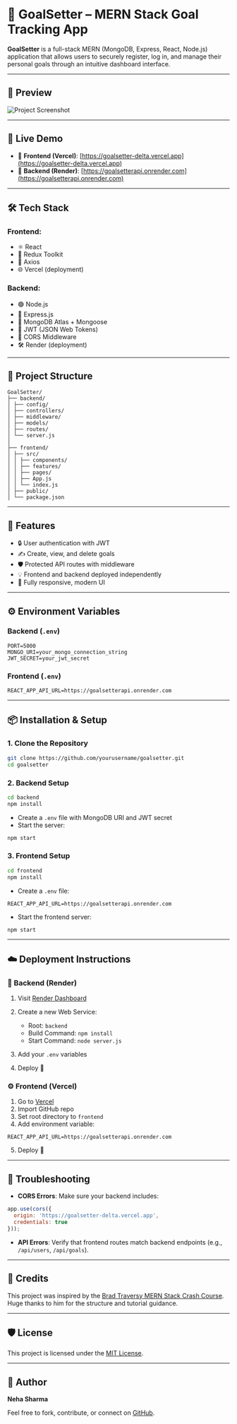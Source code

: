 # 🎯 GoalSetter – MERN Stack Goal Tracking App

**GoalSetter** is a full-stack MERN (MongoDB, Express, React, Node.js) application that allows users to securely register, log in, and manage their personal goals through an intuitive dashboard interface.

---
## 📸 Preview

![Project Screenshot](./assets/preview.png) <!-- Ensure preview image is saved in the assets folder -->

---

## 🚀 Live Demo

- 🔗 **Frontend (Vercel)**: [https://goalsetter-delta.vercel.app](https://goalsetter-delta.vercel.app)
- 🔗 **Backend (Render)**: [https://goalsetterapi.onrender.com](https://goalsetterapi.onrender.com)

---

## 🛠 Tech Stack

### Frontend:
- ⚛️ React
- 🧰 Redux Toolkit
- 📡 Axios
- 🌐 Vercel (deployment)

### Backend:
- 🟢 Node.js
- 🚂 Express.js
- 🍃 MongoDB Atlas + Mongoose
- 🔐 JWT (JSON Web Tokens)
- 🧱 CORS Middleware
- 🛠️ Render (deployment)

---

## 📁 Project Structure
```
GoalSetter/
├── backend/
│ ├── config/
│ ├── controllers/
│ ├── middleware/
│ ├── models/
│ ├── routes/
│ └── server.js
│
├── frontend/
│ ├── src/
│ │ ├── components/
│ │ ├── features/
│ │ ├── pages/
│ │ ├── App.js
│ │ └── index.js
│ ├── public/
│ └── package.json

```
---

## 🔑 Features

- 🔒 User authentication with JWT
- ✍️ Create, view, and delete goals
- 🛡️ Protected API routes with middleware
- 💡 Frontend and backend deployed independently
- 📱 Fully responsive, modern UI

---

## ⚙️ Environment Variables

### Backend (`.env`)
```env
PORT=5000
MONGO_URI=your_mongo_connection_string
JWT_SECRET=your_jwt_secret
```
### Frontend (`.env`)
```env
REACT_APP_API_URL=https://goalsetterapi.onrender.com
```
---

## 📦 Installation & Setup

### 1. Clone the Repository

```bash
git clone https://github.com/yourusername/goalsetter.git
cd goalsetter
```

### 2. Backend Setup

```bash
cd backend
npm install
```

* Create a `.env` file with MongoDB URI and JWT secret
* Start the server:

```bash
npm start
```

### 3. Frontend Setup

```bash
cd frontend
npm install
```

* Create a `.env` file:

```env
REACT_APP_API_URL=https://goalsetterapi.onrender.com
```

* Start the frontend server:

```bash
npm start
```

---

## ☁️ Deployment Instructions

### 🔧 Backend (Render)

1. Visit [Render Dashboard](https://dashboard.render.com/)
2. Create a new Web Service:

   * Root: `backend`
   * Build Command: `npm install`
   * Start Command: `node server.js`
3. Add your `.env` variables
4. Deploy 🚀

### ⚙️ Frontend (Vercel)

1. Go to [Vercel](https://vercel.com/)
2. Import GitHub repo
3. Set root directory to `frontend`
4. Add environment variable:

```env
REACT_APP_API_URL=https://goalsetterapi.onrender.com
```

5. Deploy 🚀

---

## 🧠 Troubleshooting

* **CORS Errors**: Make sure your backend includes:

```js
app.use(cors({
  origin: 'https://goalsetter-delta.vercel.app',
  credentials: true
}));
```

* **API Errors**: Verify that frontend routes match backend endpoints (e.g., `/api/users`, `/api/goals`).

---

## 🙌 Credits

This project was inspired by the [Brad Traversy MERN Stack Crash Course](https://www.youtube.com/c/TraversyMedia).
Huge thanks to him for the structure and tutorial guidance.

---

## 🛡 License

This project is licensed under the [MIT License](LICENSE).

---

## 👤 Author

**Neha Sharma**

Feel free to fork, contribute, or connect on [GitHub](https://github.com/neha-iitjdh).

